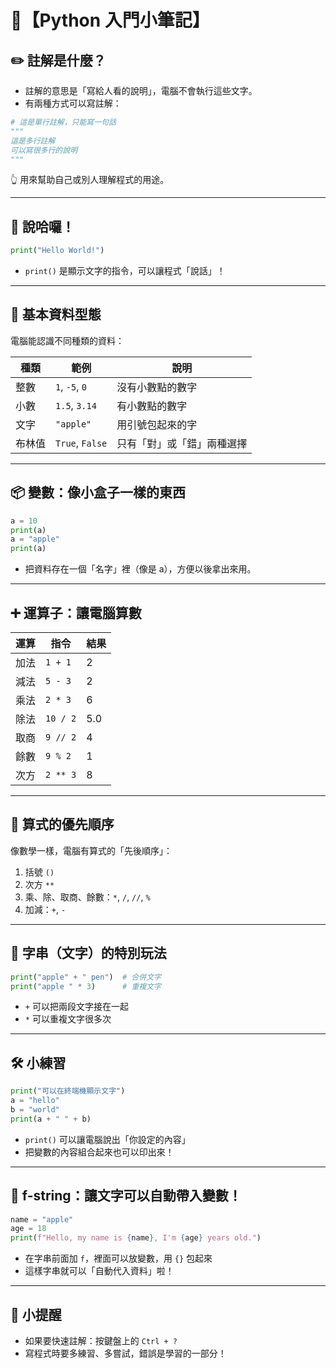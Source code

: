 # 🐍【Python 入門小筆記】

## ✏️ 註解是什麼？

-   註解的意思是「寫給人看的說明」，電腦不會執行這些文字。
-   有兩種方式可以寫註解：

```python
# 這是單行註解，只能寫一句話
"""
這是多行註解
可以寫很多行的說明
"""
```

👆 用來幫助自己或別人理解程式的用途。

---

## 👋 說哈囉！

```python
print("Hello World!")
```

-   `print()` 是顯示文字的指令，可以讓程式「說話」！

---

## 🔢 基本資料型態

電腦能認識不同種類的資料：

| 種類   | 範例            | 說明                       |
| ------ | --------------- | -------------------------- |
| 整數   | `1`, `-5`, `0`  | 沒有小數點的數字           |
| 小數   | `1.5`, `3.14`   | 有小數點的數字             |
| 文字   | `"apple"`       | 用引號包起來的字           |
| 布林值 | `True`, `False` | 只有「對」或「錯」兩種選擇 |

---

## 📦 變數：像小盒子一樣的東西

```python
a = 10
print(a)
a = "apple"
print(a)
```

-   把資料存在一個「名字」裡（像是 a），方便以後拿出來用。

---

## ➕ 運算子：讓電腦算數

| 運算 | 指令     | 結果 |
| ---- | -------- | ---- |
| 加法 | `1 + 1`  | 2    |
| 減法 | `5 - 3`  | 2    |
| 乘法 | `2 * 3`  | 6    |
| 除法 | `10 / 2` | 5.0  |
| 取商 | `9 // 2` | 4    |
| 餘數 | `9 % 2`  | 1    |
| 次方 | `2 ** 3` | 8    |

---

## 🔢 算式的優先順序

像數學一樣，電腦有算式的「先後順序」：

1. 括號 `()`
2. 次方 `**`
3. 乘、除、取商、餘數：`*`, `/`, `//`, `%`
4. 加減：`+`, `-`

---

## 🧵 字串（文字）的特別玩法

```python
print("apple" + " pen")  # 合併文字
print("apple " * 3)      # 重複文字
```

-   `+` 可以把兩段文字接在一起
-   `*` 可以重複文字很多次

---

## 🛠️ 小練習

```python
print("可以在終端機顯示文字")
a = "hello"
b = "world"
print(a + " " + b)
```

-   `print()` 可以讓電腦說出「你設定的內容」
-   把變數的內容組合起來也可以印出來！

---

## 🧩 f-string：讓文字可以自動帶入變數！

```python
name = "apple"
age = 18
print(f"Hello, my name is {name}, I'm {age} years old.")
```

-   在字串前面加 `f`，裡面可以放變數，用 `{}` 包起來
-   這樣字串就可以「自動代入資料」啦！

---

## 📌 小提醒

-   如果要快速註解：按鍵盤上的 `Ctrl + ?`
-   寫程式時要多練習、多嘗試，錯誤是學習的一部分！
